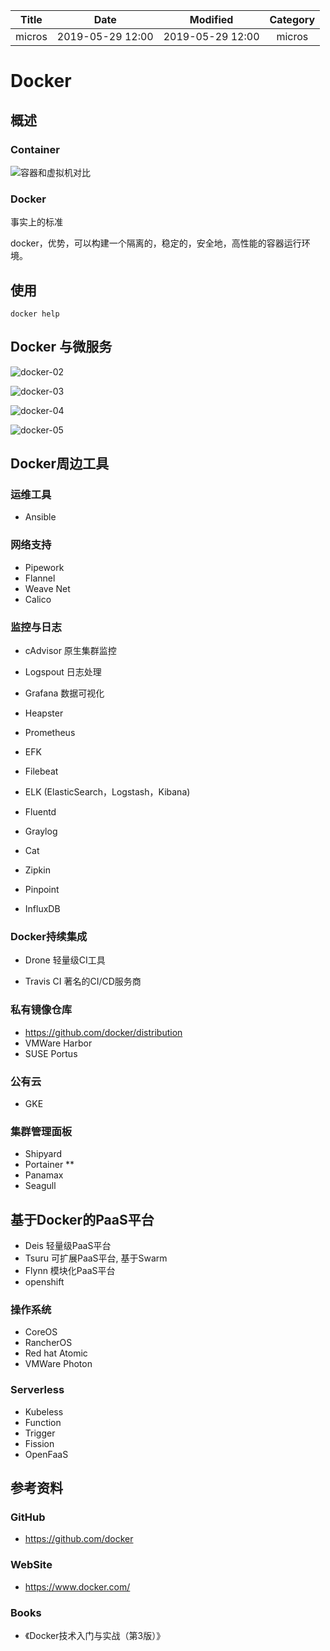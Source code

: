 | Title                | Date             | Modified         | Category          |
|:--------------------:|:----------------:|:----------------:|:-----------------:|
| micros              | 2019-05-29 12:00 | 2019-05-29 12:00 | micros            |




# Docker


## 概述

### Container


![容器和虚拟机对比](./images/containers-01.png)


### Docker


事实上的标准


docker，优势，可以构建一个隔离的，稳定的，安全地，高性能的容器运行环境。



## 使用


`docker help`




## Docker 与微服务

![docker-02](images/docker-02.png)


![docker-03](images/docker-03.png)


![docker-04](images/docker-04.png)


![docker-05](images/docker-05.png)





## Docker周边工具





### 运维工具
- Ansible


### 网络支持
- Pipework
- Flannel
- Weave Net
- Calico


### 监控与日志
- cAdvisor 原生集群监控
- Logspout 日志处理
- Grafana  数据可视化
- Heapster
- Prometheus
- EFK
- Filebeat
- ELK (ElasticSearch，Logstash，Kibana)
- Fluentd
- Graylog

- Cat
- Zipkin
- Pinpoint
- InfluxDB






### Docker持续集成

- Drone 轻量级CI工具

- Travis CI 著名的CI/CD服务商




### 私有镜像仓库

- https://github.com/docker/distribution 
- VMWare Harbor
- SUSE Portus



### 公有云
- GKE

### 集群管理面板
- Shipyard
- Portainer  **
- Panamax
- Seagull


## 基于Docker的PaaS平台

- Deis 轻量级PaaS平台
- Tsuru 可扩展PaaS平台, 基于Swarm
- Flynn 模块化PaaS平台
- openshift




### 操作系统
- CoreOS
- RancherOS
- Red hat Atomic
- VMWare Photon


### Serverless
- Kubeless
- Function
- Trigger
- Fission
- OpenFaaS





## 参考资料

### GitHub
- https://github.com/docker

### WebSite
- https://www.docker.com/

### Books
- 《Docker技术入门与实战（第3版）》
